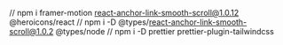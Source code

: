 // npm i framer-motion react-anchor-link-smooth-scroll@1.0.12 @heroicons/react
// npm i -D @types/react-anchor-link-smooth-scroll@1.0.2 @types/node
// npm i -D prettier prettier-plugin-tailwindcss